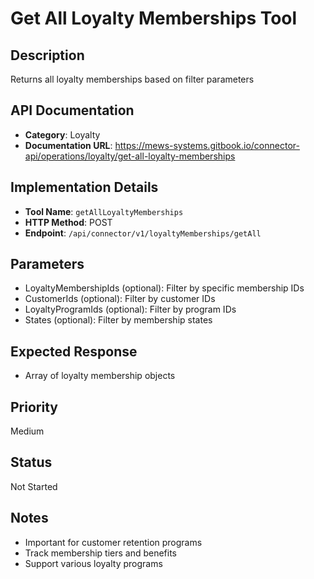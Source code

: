# Get All Loyalty Memberships Tool

## Description
Returns all loyalty memberships based on filter parameters

## API Documentation
- **Category**: Loyalty
- **Documentation URL**: https://mews-systems.gitbook.io/connector-api/operations/loyalty/get-all-loyalty-memberships

## Implementation Details
- **Tool Name**: `getAllLoyaltyMemberships`
- **HTTP Method**: POST
- **Endpoint**: `/api/connector/v1/loyaltyMemberships/getAll`

## Parameters
- LoyaltyMembershipIds (optional): Filter by specific membership IDs
- CustomerIds (optional): Filter by customer IDs
- LoyaltyProgramIds (optional): Filter by program IDs
- States (optional): Filter by membership states

## Expected Response
- Array of loyalty membership objects

## Priority
Medium

## Status
Not Started

## Notes
- Important for customer retention programs
- Track membership tiers and benefits
- Support various loyalty programs 
